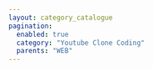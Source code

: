 ```yaml
---
layout: category_catalogue
pagination:
  enabled: true
  category: "Youtube Clone Coding"
  parents: "WEB"
---
```

